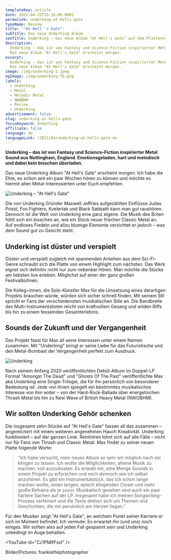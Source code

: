 ```yaml
---
templateKey: article
date: 2021-04-22T15:18:00.000Z
permalink: underking-at-hells-gate
typeName: Review
title: '"At Hell''s Gate"'
subTitle: Das neue Underking Album
seoTitle: Underking – Das neue Album "At Hell's Gate" auf dem Plattenteller
description:
  Underking – das ist von Fantasy und Science-Fiction inspirierter Metal Sound.
  Das neue Album "At Hell's Gate" erscheint morgen.
excerpt:
  Underking – das ist von Fantasy und Science-Fiction inspirierter Metal Sound.
  Das neue Album "At Hell's Gate" erscheint morgen.
image: /img/underking-2.jpeg
ogImage: /img/underking-fb.png
labels:
  - Underking
  - Metal
  - Melodic Metal
  - NWOBHM
  - Review
  - Underking
advertisement: false
slug: underking-at-hells-gate
focusKeyword: Underking
affiliate: false
language: de
languageLink: /2021/04/underking-at-hells-gate-en
---
```


**Underking – das ist von Fantasy und Science-Fiction inspirierter Metal Sound
aus Nottingham, England. Emotionsgeladen, hart und melodisch und dabei kein
bisschen überladen.**

Das neue Underking Album "At Hell's Gate" erscheint morgen. Ich habe die Ehre,
es schon seit ein paar Wochen hören zu können und möchte es hiermit allen
Metal-Interessierten unter Euch empfehlen.

![Underking – "At Hell's Gate"](/img/underking-at-hells-gate.jpeg (Underking – "At Hell's Gate"))

Die von Underking Gründer Maxwell Jeffries aufgezählten Einflüsse Judas Priest,
Foo Fighters, Kvelertak und Black Sabbath kann man gut raushören. Dennoch ist
die Welt von Underking eine ganz eigene. Die Musik des Briten fühlt sich ein
bisschen an, wie ein Stück neuer frischer Classic Metal an. Auf endloses Fiedeln
und allzu blumige Elemente verzichtet er jedoch – was dem Sound gut zu Gesicht
steht.

## Underking ist düster und verspielt

Düster und verspielt zugleich mit spannenden Anleihen aus dem Sci-Fi-Genre
schraubt sich die Platte von einem Highlight zum nächsten. Das Werk eignet sich
definitiv nicht nur zum nebenbei Hören. Man möchte die Stücke am liebsten live
erleben. Möglichst auf einer der ganz großen Festivalbühnen.

Die Kolleg⋆innen, die Solo-Künstler Max für die Umsetzung eines derartigen
Projekts brauchen würde, würden sich sicher schnell finden. Mit seinem Stil
spricht er Fans der verschiedensten musikalischen Stile an. Die Bandbreite des
Multi-Instrumentalisten reicht von kraftvollem Gesang und wilden Riffs bis hin
zu einem fesselnden Gesamterlebnis.

## Sounds der Zukunft und der Vergangenheit

Das Projekt fasst für Max all seine Interessen unter einem Namen zusammen. Mit
"Underking" bringt er seine Liebe für das Futuristische und den Metal-Bombast
der Vergangenheit perfekt zum Ausdruck.

![Underking](/img/underking-1.jpeg 'Underking')

Nach seinem Anfang 2020 veröffentlichten Debüt-Album im Doppel-LP Format
"Amongst The Dead" und "Ghosts Of The Past" veröffentlichte Max aka Underking
eine Single-Trilogie, die für ihn persönlich von besonderer Bedeutung ist: Jede
von ihnen spiegelt ein bestimmtes musikalisches Interesse von ihm wider – von
der Hard-Rock-Ballade über energetischen Thrash Metal bis hin zu New Wave of
British Heavy Metal (NWOBHM).

## Wir sollten Underking Gehör schenken

Die insgesamt zehn Stücke auf "At Hell's Gate" fassen all das zusammen –
angereichert mit einem weiteren angenehmen Hauch Kreativität. Underking
funktioniert – auf der ganzen Linie. Reinhören lohnt sich auf alle Fälle – nicht
nur für Fans von Thrash und Classic Metal. Max findet zu seiner neuen Platte
folgende Worte:

> "Ich habe versucht, mein neues Album so sehr wir möglich nach mir klingen zu
> lassen. Ich wollte die Möglichkeiten, alleine Musik zu machen, voll
> auszukosten. Es erlaubt mir, eine Menge Sounds in einem Projekt zu erforschen
> und mich dennoch wie ich selbst anzuhören. Es gibt ein Instrumentalstück, das
> ich schon lange machen wollte, einen langen, episch klingenden Closer und mehr
> große Refrains als je zuvor. Musikalisch gesehen sind auch ein paar härtere
> Sachen auf der LP. Insgesamt habe ich meinen Songwriting-Prozess verfeinert
> und die Texte drehen sich um Themen und Geschichten, die mir persönlich am
> Herzen liegen."

Für den Musiker zeigt "At Hell's Gate", an welchem Punkt seiner Karriere er sich
im Moment befindet. Ich vermute: Es erwartet ihn (und uns) noch einiges. Wir
sollten also auf jeden Fall gespannt sein und Underking unbedingt im Auge
behalten.

<YouTube id="Cc1PMlfFsxI" />

Bilder/Pictures: frankiethephotographer

